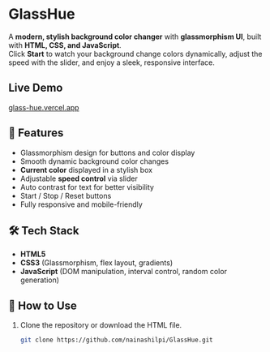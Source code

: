 # GlassHue

A **modern, stylish background color changer** with **glassmorphism UI**, built with **HTML, CSS, and JavaScript**.  
Click **Start** to watch your background change colors dynamically, adjust the speed with the slider, and enjoy a sleek, responsive interface.

## Live Demo
[glass-hue.vercel.app](https://glass-hue.vercel.app)

## 🎨 Features

- Glassmorphism design for buttons and color display  
- Smooth dynamic background color changes  
- **Current color** displayed in a stylish box  
- Adjustable **speed control** via slider  
- Auto contrast for text for better visibility  
- Start / Stop / Reset buttons  
- Fully responsive and mobile-friendly  

## 🛠️ Tech Stack

- **HTML5**  
- **CSS3** (Glassmorphism, flex layout, gradients)  
- **JavaScript** (DOM manipulation, interval control, random color generation)  

## 🚀 How to Use

1. Clone the repository or download the HTML file.  
   ```bash
   git clone https://github.com/nainashilpi/GlassHue.git
